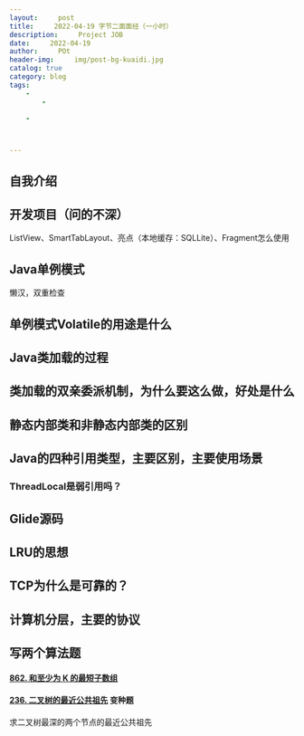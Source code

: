 ```yaml
---
layout:     post
title:     2022-04-19 字节二面面经（一小时）
description:     Project JOB
date:     2022-04-19
author:     POt
header-img:     img/post-bg-kuaidi.jpg
catalog: true
category: blog
tags:     
    -   
        -   

    -   



---
```


## 自我介绍

## 开发项目（问的不深）

ListView、SmartTabLayout、亮点（本地缓存：SQLLite）、Fragment怎么使用

## Java单例模式

懒汉，双重检查

## 单例模式Volatile的用途是什么

## Java类加载的过程

## 类加载的双亲委派机制，为什么要这么做，好处是什么

## 静态内部类和非静态内部类的区别

## Java的四种引用类型，主要区别，主要使用场景

### ThreadLocal是弱引用吗？

## Glide源码

## LRU的思想

## TCP为什么是可靠的？

## 计算机分层，主要的协议

## 写两个算法题

#### [862. 和至少为 K 的最短子数组](https://leetcode-cn.com/problems/shortest-subarray-with-sum-at-least-k/)

#### [236. 二叉树的最近公共祖先](https://leetcode-cn.com/problems/lowest-common-ancestor-of-a-binary-tree/) 变种题

求二叉树最深的两个节点的最近公共祖先



